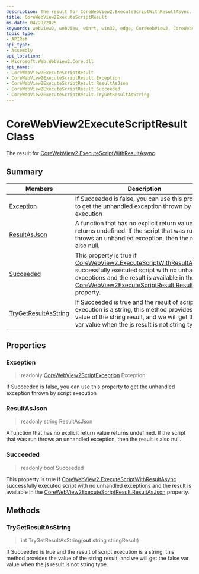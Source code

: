 ```yaml
---
description: The result for CoreWebView2.ExecuteScriptWithResultAsync.
title: CoreWebView2ExecuteScriptResult
ms.date: 04/29/2025
keywords: webview2, webview, winrt, win32, edge, CoreWebView2, CoreWebView2Controller, browser control, edge html, CoreWebView2ExecuteScriptResult
topic_type:
- APIRef
api_type:
- Assembly
api_location:
- Microsoft.Web.WebView2.Core.dll
api_name:
- CoreWebView2ExecuteScriptResult
- CoreWebView2ExecuteScriptResult.Exception
- CoreWebView2ExecuteScriptResult.ResultAsJson
- CoreWebView2ExecuteScriptResult.Succeeded
- CoreWebView2ExecuteScriptResult.TryGetResultAsString
---
```


# CoreWebView2ExecuteScriptResult Class



The result for [CoreWebView2.ExecuteScriptWithResultAsync](corewebview2.md#executescriptwithresultasync).

## Summary

Members|Description
--|--
[Exception](#exception) | If Succeeded is false, you can use this property to get the unhandled exception thrown by script execution
[ResultAsJson](#resultasjson) | A function that has no explicit return value returns undefined. If the script that was run throws an unhandled exception, then the result is also null.
[Succeeded](#succeeded) | This property is true if [CoreWebView2.ExecuteScriptWithResultAsync](corewebview2.md#executescriptwithresultasync) successfully executed script with no unhandled exceptions and the result is available in the [CoreWebView2ExecuteScriptResult.ResultAsJson](corewebview2executescriptresult.md#resultasjson) property.
[TryGetResultAsString](#trygetresultasstring) | If Succeeded is true and the result of script execution is a string, this method provides the value of the string result, and we will get the false var value when the js result is not string type.

## Properties

### Exception

> readonly  [CoreWebView2ScriptException](corewebview2scriptexception.md) Exception

If Succeeded is false, you can use this property to get the unhandled exception thrown by script execution

### ResultAsJson

> readonly  string ResultAsJson

A function that has no explicit return value returns undefined. If the script that was run throws an unhandled exception, then the result is also null.

### Succeeded

> readonly  bool Succeeded

This property is true if [CoreWebView2.ExecuteScriptWithResultAsync](corewebview2.md#executescriptwithresultasync) successfully executed script with no unhandled exceptions and the result is available in the [CoreWebView2ExecuteScriptResult.ResultAsJson](corewebview2executescriptresult.md#resultasjson) property.



## Methods

### TryGetResultAsString

> int TryGetResultAsString(**out** string stringResult)

If Succeeded is true and the result of script execution is a string, this method provides the value of the string result, and we will get the false var value when the js result is not string type.




